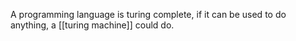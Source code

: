 A programming language is turing complete, if it can be used to do anything, a [[turing machine]] could do.
